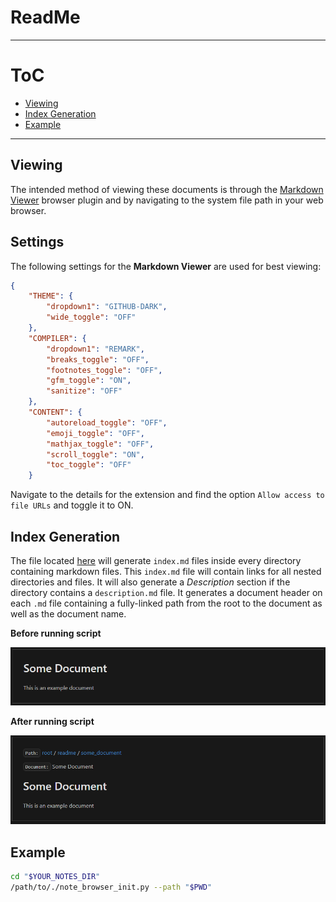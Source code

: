 # ReadMe

_ _ _

# ToC

- [Viewing](#root-viewing)
- [Index Generation](#root-index-generation)
- [Example](#root-example)

_ _ _

## Viewing<span id="root-viewing"></span>

The intended method of viewing these documents is through the
[Markdown Viewer](https://github.com/simov/markdown-viewer) browser plugin and
by navigating to the system file path in your web browser.

## Settings<span id="root-settings"></span>

The following settings for the **Markdown Viewer** are used for best viewing:

```json
{
	"THEME": {
		"dropdown1": "GITHUB-DARK",
		"wide_toggle": "OFF"
	},
	"COMPILER": {
		"dropdown1": "REMARK",
		"breaks_toggle": "OFF",
		"footnotes_toggle": "OFF",
		"gfm_toggle": "ON",
		"sanitize": "OFF"
	},
	"CONTENT": {
		"autoreload_toggle": "OFF",
		"emoji_toggle": "OFF",
		"mathjax_toggle": "OFF",
		"scroll_toggle": "ON",
		"toc_toggle": "OFF"
	}
```

Navigate to the details for the extension and find the option `Allow access to
file URLs` and toggle it to ON.

## Index Generation<span id="root-index-generation"></span>

The file located [here](./note_browser_init.py) will generate `index.md` files
inside every directory containing markdown files. This `index.md` file will
contain links for all nested directories and files. It will also generate a
*Description* section if the directory contains a `description.md` file. It
generates a document header on each `.md` file containing a fully-linked path
from the root to the document as well as the document name.

**Before running script**

[![Markdown viewer no navigation][no_nav]][no_nav]

**After running script**

[![Markdown viewer with navigation][nav]][nav]

## Example<span id="root-example"></span>

```bash
cd "$YOUR_NOTES_DIR"
/path/to/./note_browser_init.py --path "$PWD"
```

[no_nav]: readme/note_browser_no_nav.png
[nav]: readme/note_browser_nav.png
